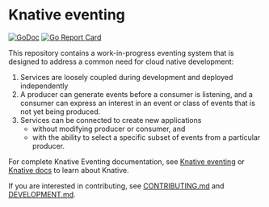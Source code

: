 # Knative eventing

[![GoDoc](https://godoc.org/github.com/knative/eventing?status.svg)](https://godoc.org/github.com/knative/eventing)
[![Go Report Card](https://goreportcard.com/badge/knative/eventing)](https://goreportcard.com/report/knative/eventing)

This repository contains a work-in-progress eventing system that is designed to
address a common need for cloud native development:

1. Services are loosely coupled during development and deployed independently
2. A producer can generate events before a consumer is listening, and a consumer
can express an interest in an event or class of events that is not yet being
produced.
3. Services can be connected to create new applications
    - without modifying producer or consumer, and
    - with the ability to select a specific subset of events from a particular
    producer.

For complete Knative Eventing documentation, see [Knative eventing](https://github.com/knative/docs/tree/master/eventing) or [Knative docs](https://github.com/knative/docs/) to learn about Knative.

If you are interested in contributing, see
[CONTRIBUTING.md](./CONTRIBUTING.md) and [DEVELOPMENT.md](./DEVELOPMENT.md).
